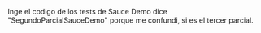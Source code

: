 Inge el codigo de los tests de Sauce Demo dice "SegundoParcialSauceDemo" porque me confundi, si es el tercer parcial. 
